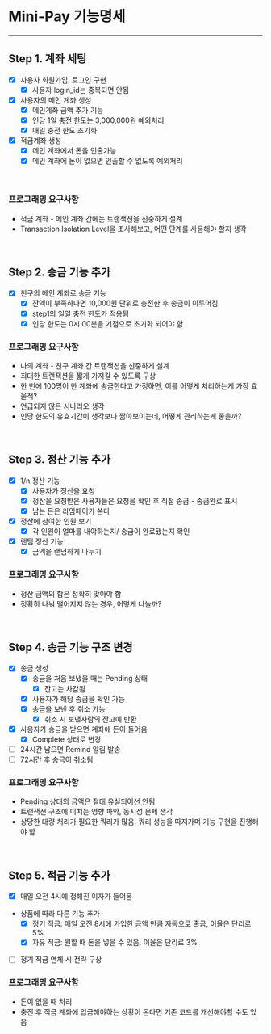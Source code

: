 # Mini-Pay 기능명세

---

## Step 1. 계좌 세팅

- [x] 사용자 회원가입, 로그인 구현 
  - [x] 사용자 login_id는 중복되면 안됨
- [x] 사용자의 메인 계좌 생성
  - [x] 메인계좌 금액 추가 기능
  - [x] 인당 1일 충전 한도는 3,000,000원 예외처리
  - [x] 매일 충전 한도 초기화
- [x] 적금계좌 생성
  - [x] 메인 계좌에서 돈을 인출가능
  - [x] 메인 계좌에 돈이 없으면 인출할 수 없도록 예외처리

<br/>

### 프로그래밍 요구사항
- 적금 계좌 - 메인 계좌 간에는 트랜잭션을 신중하게 설계
- Transaction Isolation Level을 조사해보고, 어떤 단계를 사용해야 할지 생각

<br/>

## Step 2. 송금 기능 추가

- [x] 친구의 메인 계좌로 송금 기능
  - [x] 잔액이 부족하다면 10,000원 단위로 충전한 후 송금이 이루어짐
  - [x] step1의 일일 충전 한도가 적용됨
  - [x] 인당 한도는 0시 00분을 기점으로 초기화 되어야 함

### 프로그래밍 요구사항
- 나의 계좌 - 친구 계좌 간 트랜잭션을 신중하게 설계
- 최대한 트랜잭션을 짧게 가져갈 수 있도록 구상
- 한 번에 100명이 한 계좌에 송금한다고 가정하면, 이를 어떻게 처리하는게 가장 효울적?
- 언급되지 않은 시나리오 생각
- 인당 한도의 유효기간이 생각보다 짧아보이는데, 어떻게 관리하는게 좋을까?

<br/>

## Step 3. 정산 기능 추가
- [x] 1/n 정산 기능
  - [x] 사용자가 정산을 요청
  - [x] 정산을 요청받은 사용자들은 요청을 확인 후 직접 송금 - 송금완료 표시
  - [x] 남는 돈은 라임페이가 쏜다
- [x] 정산에 참여한 인원 보기
  - [x] 각 인원이 얼마를 내야하는지/ 송금이 완료됐는지 확인
- [x] 랜덤 정산 기능
  - [x] 금액을 랜덤하게 나누기

### 프로그래밍 요구사항
- 정산 금액의 합은 정확히 맞아야 함
- 정확히 나눠 떨어지지 않는 경우, 어떻게 나눌까?

<br/>

## Step 4. 송금 기능 구조 변경
- [x] 송금 생성
  - [x] 송금을 처음 보냈을 때는 Pending 상태
    - [x] 잔고는 차감됨
  - [x] 사용자가 해당 송금을 확인 가능
  - [x] 송금을 보낸 후 취소 가능
    - [x] 취소 시 보낸사람의 잔고에 반환
- [x] 사용자가 송금을 받으면 계좌에 돈이 들어옴
  - [x] Complete 상태로 변경
- [ ] 24시간 남으면 Remind 알림 발송
- [ ] 72시간 후 송금이 취소됨

### 프로그래밍 요구사항
- Pending 상태의 금액은 절대 유실되어선 안됨
- 트랜잭션 구조에 미치는 영향 파악, 동시성 문제 생각
- 상당한 대량 처리가 필요한 쿼리가 많음. 쿼리 성능을 따져가며 기능 구현을 진행해야 함

<br/>

## Step 5. 적금 기능 추가
- [x] 매일 오전 4시에 정해진 이자가 들어옴
- 상품에 따라 다른 기능 추가
  - [x] 정기 적금: 매일 오전 8시에 가입한 금액 만큼 자동으로 출금, 이율은 단리로 5%
  - [x] 자유 적금: 원할 때 돈을 넣을 수 있음. 이율은 단리로 3%
- [ ] 정기 적금 연체 시 전략 구상

### 프로그래밍 요구사항
- 돈이 없을 때 처리
- 충전 후 적금 계좌에 입금해야하는 상황이 온다면 기존 코드를 개선해야할 수도 있음
